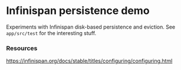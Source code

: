 # Infinispan persistence demo

Experiments with Infinispan disk-based persistence and eviction. See `app/src/test` for the interesting stuff. 

### Resources

https://infinispan.org/docs/stable/titles/configuring/configuring.html
